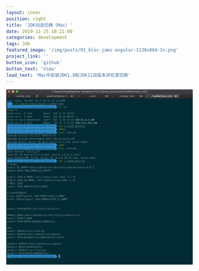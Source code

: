 ```yaml
---
layout: inner
position: right
title: 'JDK动态切换（Mac）'
date: 2019-11-25 10:21:00
categories: development
tags: Jdk
featured_image: '/img/posts/01_bloc-jams-angular-1130x864-2x.png'
project_link: ''
button_icon: 'github'
button_text: 'View'
lead_text: 'Mac中安装JDK1.8和JDK11双版本并任意切换'
---
```


![jdk](/img/posts/mac/jdk/jdk.png)